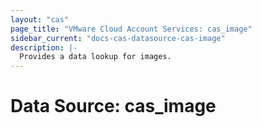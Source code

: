 ```yaml
---
layout: "cas"
page_title: "VMware Cloud Account Services: cas_image"
sidebar_current: "docs-cas-datasource-cas-image"
description: |-
  Provides a data lookup for images.
---
```


# Data Source: cas\_image

